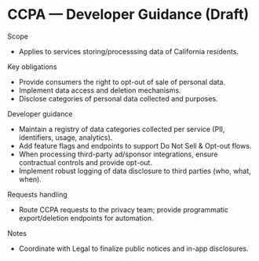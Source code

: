 # CCPA — Developer Guidance (Draft)

Scope
- Applies to services storing/processsing data of California residents.

Key obligations
- Provide consumers the right to opt-out of sale of personal data.
- Implement data access and deletion mechanisms.
- Disclose categories of personal data collected and purposes.

Developer guidance
- Maintain a registry of data categories collected per service (PII, identifiers, usage, analytics).
- Add feature flags and endpoints to support Do Not Sell & Opt-out flows.
- When processing third-party ad/sponsor integrations, ensure contractual controls and provide opt-out.
- Implement robust logging of data disclosure to third parties (who, what, when).

Requests handling
- Route CCPA requests to the privacy team; provide programmatic export/deletion endpoints for automation.

Notes
- Coordinate with Legal to finalize public notices and in-app disclosures.
